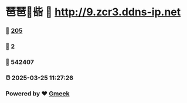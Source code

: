 # 琶琶🔭啙 :link: http://9.zcr3.ddns-ip.net 
### :page_facing_up: [205](http://9.zcr3.ddns-ip.net/tag.html) 
### :speech_balloon: 2 
### :hibiscus: 542407 
### :alarm_clock: 2025-03-25 11:27:26 
### Powered by :heart: [Gmeek](https://github.com/Meekdai/Gmeek)

